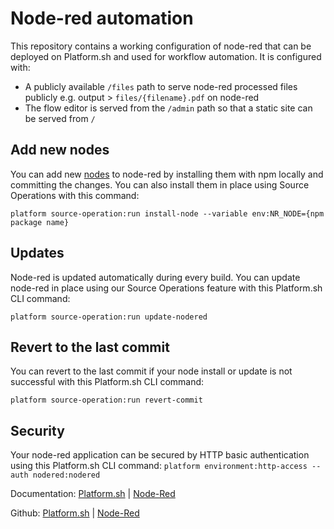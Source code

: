 # Node-red automation

This repository contains a working configuration of node-red that can be deployed on Platform.sh and used for workflow automation. It is configured with:
- A publicly available `/files` path to serve node-red processed files publicly e.g. output > `files/{filename}.pdf` on node-red
- The flow editor is served from the `/admin` path so that a static site can be served from `/`

## Add new nodes

You can add new [nodes](https://flows.nodered.org/search?type=node) to node-red by installing them with npm locally and committing the changes. You can also install them in place using Source Operations with this command:

`platform source-operation:run install-node --variable env:NR_NODE={npm package name}`

## Updates

Node-red is updated automatically during every build. You can update node-red in place using our Source Operations feature with this Platform.sh CLI command:

`platform source-operation:run update-nodered`

## Revert to the last commit

You can revert to the last commit if your node install or update is not successful with this Platform.sh CLI command:

`platform source-operation:run revert-commit`

## Security
Your node-red application can be secured by HTTP basic authentication using this Platform.sh CLI command:
`platform environment:http-access --auth nodered:nodered` 

Documentation: [Platform.sh](https://docs.platform.sh/) | [Node-Red](https://nodered.org/docs/)

Github: [Platform.sh](https://github.com/platformsh/) | [Node-Red](https://github.com/node-red/)
